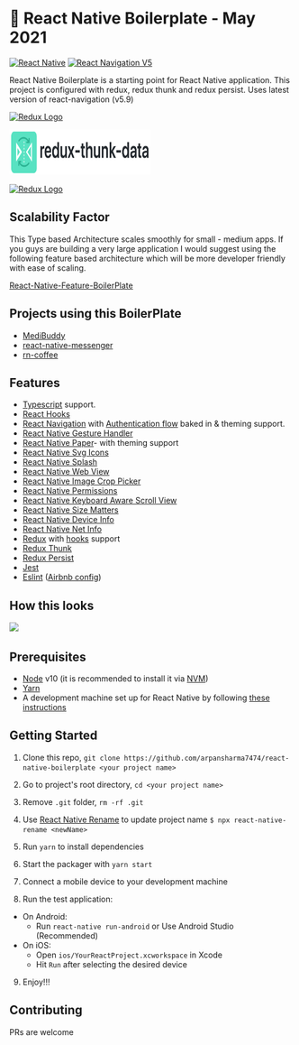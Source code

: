# 🚀 React Native Boilerplate - May 2021

[![React Native](https://img.shields.io/badge/React%20Native-v0.64.0-green.svg)](https://facebook.github.io/react-native/)
[![React Navigation V5](https://img.shields.io/badge/React%20Navigation-v5.9-blue.svg)](https://reactnavigation.org/)

React Native Boilerplate is a starting point for React Native application. This project is configured with redux, redux thunk
and redux persist. Uses latest version of react-navigation (v5.9)

<p float="left">
<a href='http://redux.js.org'><img src='https://camo.githubusercontent.com/f28b5bc7822f1b7bb28a96d8d09e7d79169248fc/687474703a2f2f692e696d6775722e636f6d2f4a65567164514d2e706e67' height='60'  alt='Redux Logo' aria-label='redux.js.org' /></a>
 
<a href='https://github.com/reduxjs/redux-thunk'><img src='https://raw.githubusercontent.com/betagouv/redux-thunk-data/master/icon.png' height='80'  width='250' alt='Redux Logo' aria-label='github.com/reduxjs/redux-thunk' /></a>

<a href='https://callstack.github.io/react-native-paper/'><img src='https://raw.githubusercontent.com/callstack/react-native-paper/master/docs/assets/images/paper-logo.svg?sanitize=true' height='110' alt='Redux Logo' aria-label='https://callstack.github.io/react-native-paper/' /></a>

</p>

## Scalability Factor

This Type based Architecture scales smoothly for small - medium apps. If you guys are building a very large application I would suggest using the following feature based architecture which will be more developer friendly with ease of scaling.

[React-Native-Feature-BoilerPlate](https://github.com/victorkvarghese/react-native-feature-boilerplate)

## Projects using this BoilerPlate

- [MediBuddy](https://github.com/victorkvarghese/MediBuddy)
- [react-native-messenger](https://github.com/victorkvarghese/react-native-messenger)
- [rn-coffee](https://github.com/victorkvarghese/rn-coffee)

## Features
- [Typescript](https://www.typescriptlang.org/) support.
- [React Hooks](https://reactjs.org/docs/hooks-intro.html)
- [React Navigation](https://reactnavigation.org/) with [Authentication flow](https://reactnavigation.org/docs/auth-flow) baked in & theming support.
- [React Native Gesture Handler](https://github.com/kmagiera/react-native-gesture-handler)
- [React Native Paper](https://callstack.github.io/react-native-paper/)- with theming support 
- [React Native Svg Icons](https://github.com/react-native-svg/react-native-svg)
- [React Native Splash](https://www.npmjs.com/package/react-native-splash-screen)
- [React Native Web View](https://github.com/react-native-webview/react-native-webview)
- [React Native Image Crop Picker](https://github.com/ivpusic/react-native-image-crop-picker)
- [React Native Permissions](https://github.com/zoontek/react-native-permissions)
- [React Native Keyboard Aware Scroll View](https://www.npmjs.com/package/react-native-keyboard-aware-scroll-view)
- [React Native Size Matters](https://github.com/nirsky/react-native-size-matters)
- [React Native Device Info](https://github.com/react-native-device-info/react-native-device-info)
- [React Native Net Info](https://github.com/react-native-netinfo/react-native-netinfo)
- [Redux](http://redux.js.org/) with [hooks](https://react-redux.js.org/api/hooks) support
- [Redux Thunk](https://github.com/reduxjs/redux-thunk)
- [Redux Persist](https://github.com/rt2zz/redux-persist/)
- [Jest](https://facebook.github.io/jest/)
- [Eslint](http://eslint.org/) ([Airbnb config](https://github.com/airbnb/javascript/tree/master/packages/eslint-config-airbnb))


## How this looks
  <img height="720" src="https://user-images.githubusercontent.com/15869386/84810277-c051fb00-b028-11ea-9351-cbb586ae4fc2.gif" />
  
## Prerequisites

- [Node](https://nodejs.org) v10 (it is recommended to install it via [NVM](https://github.com/creationix/nvm))
- [Yarn](https://yarnpkg.com/)
- A development machine set up for React Native by following [these instructions](https://facebook.github.io/react-native/docs/getting-started.html)

## Getting Started

1. Clone this repo, `git clone https://github.com/arpansharma7474/react-native-boilerplate <your project name>`
2. Go to project's root directory, `cd <your project name>`
3. Remove `.git` folder, `rm -rf .git`
4. Use [React Native Rename](https://github.com/junedomingo/react-native-rename) to update project name `$ npx react-native-rename <newName>`
5. Run `yarn` to install dependencies

6. Start the packager with `yarn start`
7. Connect a mobile device to your development machine
8. Run the test application:

- On Android:
  - Run `react-native run-android` or Use Android Studio (Recommended)
- On iOS:
  - Open `ios/YourReactProject.xcworkspace` in Xcode
  - Hit `Run` after selecting the desired device

9. Enjoy!!!

## Contributing

PRs are welcome
